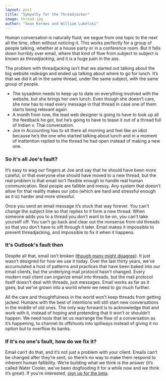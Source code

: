 ```yaml
---
layout: post
title: "Sympathy for the Threadjacker"
image: thread.jpg
author: "Sean Kermes and William Lubelski"
---
```


Human conversation is naturally fluid; we segue from one topic to the next all the time, often without noticing it.  This works perfectly for a group of people talking, whether at a house party or in a conference room.  But it falls down horribly over email, where that kind of flow from subject to subject is known as *threadjacking*, and it is a huge pain in the ass.

The problem with threadjacking isn’t that we started out talking about the big website redesign and ended up talking about where to go for lunch.  It’s that we did it all in the same thread, under the same subject, with the same group of people.

* The sysadmin needs to keep up to date on everything involved with the website, but she brings her own lunch.  Even though she doesn’t care, she now has to read every message in that thread in case one of them starts being relevant again.
* A month from now, the lead web designer is going to have to look up all the feedback he got, but he’s going to have to tease it out of a thread full of Indian v. Thai conversation.
* Joe in Accounting has to sit there all morning and feel like an idiot because he’s the one who started talking about lunch and in a moment of inattention replied to the thread he had open instead of making a new one.

### So it's all Joe's fault?

It’s easy to wag our fingers at Joe and say that he should have been more careful, or that everyone else should have moved to a new thread, but the real problem is that email isn’t flexible enough to handle real human communication.  Real people are fallible and messy.  Any system that doesn’t allow for that reality makes our jobs (which are hard and stressful enough as it is) harder and more stressful.

Once you send an email message it’s stuck that way forever.  You can’t change the subject line so that replies to it form a new thread.  When someone adds you to a thread you don’t want to be on, you can’t take yourself off.  You can’t go back and clear out the nonsense from old threads so that you don’t have to sift through it later.
Email makes it impossible to prevent threadjacking, and impossible to fix it when it happens.

### It's Outlook's fault then

Despite all that, email isn’t broken ([though many might disagree](https://www.google.com/search?hl=en&q=email%20is%20broken)). It just wasn’t designed for how we use it today.  Over the last thirty years, we’ve accumulated a host of patterns and practices that have been baked into our email clients, but the underlying mail protocol hasn’t changed.  Every modern mail client can organize email into threads, but the mail protocol itself doesn’t deal with threads, just messages.  Email works as far as it goes, but we’ve grown into a world where we need to go much further.

All the care and thoughtfulness in the world won’t keep threads from getting jacked.  Humans with the best of intentions will still start new conversations in the middle of old ones.  The only way forward is to acknowledge that and work with it, instead of hoping and pretending that it won’t or shouldn’t happen.  We need tools that let us rearrange the flow of a conversation as it’s happening, to channel its offshoots into spillways instead of giving it no option but to overflow its banks.

### If it's no one's fault, how do we fix it?

Email can’t do that, and it’s not just a problem with your client.  Emails can’t be changed after they’re sent, so there’s no way to make them respond to inherent human fallibility.  We’re building what we think is the answer (it’s called Water Cooler, we’ve been dogfooding it for a while now and we think it’s great).  If you’re interested, [sign up for the beta](http://watercooler.io?refer=blog-threadjacker).
